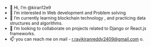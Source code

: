 - 👋 Hi, I’m @kiran12e9
- 👀 I’m interested in Web development and Problem solving 
- 🌱 I’m currently learning blockchain technology , and practicing data structures and algorithms.
- 💞️ I’m looking to collaborate on projects related to Django or React.js frameworks.
- 📫 you can reach me  on mail - r.ravikiranreddy2409@gmail.com o.

<!---
kiran12e9/kiran12e9 is a ✨ special ✨ repository because its `README.md` (this file) appears on your GitHub profile.
You can click the Preview link to take a look at your changes.
--->
